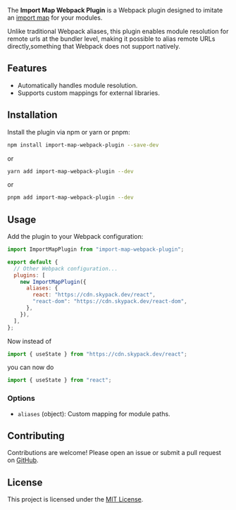 The **Import Map Webpack Plugin** is a Webpack plugin designed to imitate an [import map](https://developer.mozilla.org/en-US/docs/Web/HTML/Element/script/type/importmap) for your modules.

Unlike traditional Webpack aliases, this plugin enables module resolution for remote urls at the bundler level, making it possible to alias remote URLs directly,something that Webpack does not support natively.

## Features

- Automatically handles module resolution.
- Supports custom mappings for external libraries.

## Installation

Install the plugin via npm or yarn or pnpm:

```bash
npm install import-map-webpack-plugin --save-dev
```

or

```bash
yarn add import-map-webpack-plugin --dev
```

or

```bash
pnpm add import-map-webpack-plugin --dev
```

## Usage

Add the plugin to your Webpack configuration:

```javascript
import ImportMapPlugin from "import-map-webpack-plugin";

export default {
  // Other Webpack configuration...
  plugins: [
    new ImportMapPlugin({
      aliases: {
        react: "https://cdn.skypack.dev/react",
        "react-dom": "https://cdn.skypack.dev/react-dom",
      },
    }),
  ],
};
```

Now instead of 

```javascript
import { useState } from "https://cdn.skypack.dev/react";
```

you can now do 

```javascript
import { useState } from "react";
```

### Options

- `aliases` (object): Custom mapping for module paths.

## Contributing

Contributions are welcome! Please open an issue or submit a pull request on [GitHub](https://github.com/negswell/import-map-webpack-plugin).

## License

This project is licensed under the [MIT License](LICENSE).
